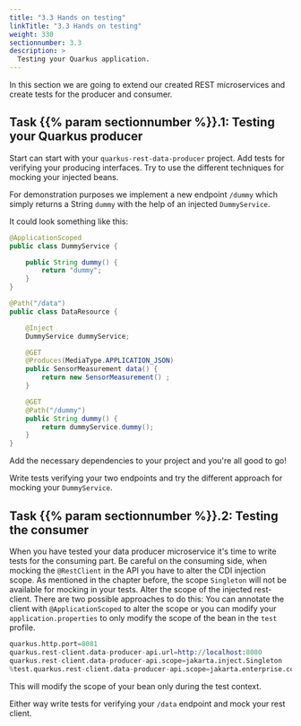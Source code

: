 ```yaml
---
title: "3.3 Hands on testing"
linkTitle: "3.3 Hands on testing"
weight: 330
sectionnumber: 3.3
description: >
  Testing your Quarkus application.
---
```


In this section we are going to extend our created REST microservices and create tests for the producer and consumer.


## Task {{% param sectionnumber %}}.1: Testing your Quarkus producer

Start can start with your `quarkus-rest-data-producer` project. Add tests for verifying your producing interfaces. Try to use the different techniques for mocking your injected beans.

For demonstration purposes we implement a new endpoint `/dummy` which simply returns a String `dummy` with the help of an injected `DummyService`.

It could look something like this:

```java
@ApplicationScoped
public class DummyService {

    public String dummy() {
        return "dummy";
    }
}
```

```java
@Path("/data")
public class DataResource {

    @Inject
    DummyService dummyService;

    @GET
    @Produces(MediaType.APPLICATION_JSON)
    public SensorMeasurement data() {
        return new SensorMeasurement() ;
    }

    @GET
    @Path("/dummy")
    public String dummy() {
        return dummyService.dummy();
    }
}
```

Add the necessary dependencies to your project and you're all good to go!

Write tests verifying your two endpoints and try the different approach for mocking your `DummyService`.


## Task {{% param sectionnumber %}}.2: Testing the consumer

When you have tested your data producer microservice it's time to write tests for the consuming part. Be careful on the consuming side, when mocking the `@RestClient` in the API you have to alter the CDI injection scope. As mentioned in the chapter before, the scope `Singleton` will not be available for mocking in your tests. Alter the scope of the injected rest-client. There are two possible approaches to do this: You can annotate the client with `@ApplicationScoped` to alter the scope or you can modify your `application.properties` to only modify the scope of the bean in the `test` profile.

```s
quarkus.http.port=8081
quarkus.rest-client.data-producer-api.url=http://localhost:8080
quarkus.rest-client.data-producer-api.scope=jakarta.inject.Singleton
%test.quarkus.rest-client.data-producer-api.scope=jakarta.enterprise.context.ApplicationScoped
```

This will modify the scope of your bean only during the test context.

Either way write tests for verifying your `/data` endpoint and mock your rest client.
